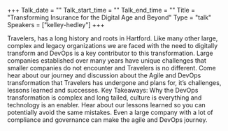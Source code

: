 +++
Talk_date = ""
Talk_start_time = ""
Talk_end_time = ""
Title = "Transforming Insurance for the Digital Age and Beyond"
Type = "talk"
Speakers = ["kelley-hedley"]
+++

Travelers, has a long history and roots in Hartford. Like many other large, complex and legacy organizations we are faced with the need to digitally transform and DevOps is a key contributor to this transformation.  Large companies established over many years have unique challenges that smaller companies do not encounter and Travelers is no different.  Come hear about our journey and discussion about the Agile and DevOps transformation that Travelers has undergone and plans for, it’s challenges, lessons learned and successes.  Key Takeaways:  Why the DevOps transformation is complex and long tailed, culture is everything and technology is an enabler.  Hear about our lessons learned so you can potentially avoid the same mistakes.  Even a large company with a lot of compliance and governance can make the agile and DevOps journey.
